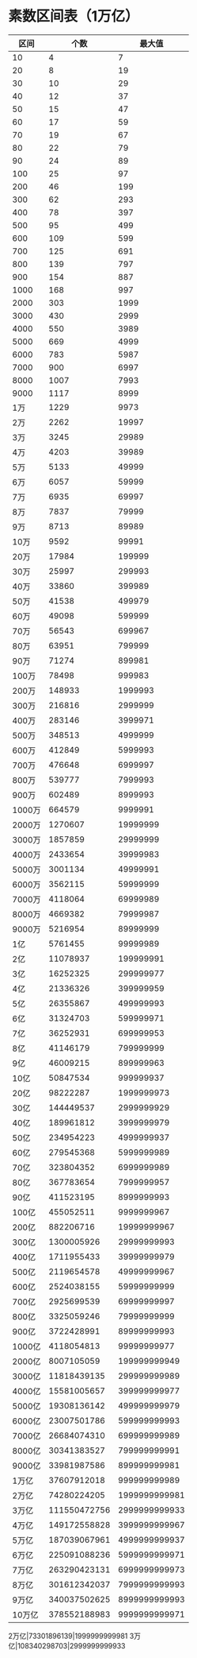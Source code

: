 # 素数区间表（1万亿）
区间|个数|最大值
---|---|---
10|4|7
20|8|19
30|10|29
40|12|37
50|15|47
60|17|59
70|19|67
80|22|79
90|24|89
100|25|97
200|46|199
300|62|293
400|78|397
500|95|499
600|109|599
700|125|691
800|139|797
900|154|887
1000|168|997
2000|303|1999
3000|430|2999
4000|550|3989
5000|669|4999
6000|783|5987
7000|900|6997
8000|1007|7993
9000|1117|8999
1万|1229|9973
2万|2262|19997
3万|3245|29989
4万|4203|39989
5万|5133|49999
6万|6057|59999
7万|6935|69997
8万|7837|79999
9万|8713|89989
10万|9592|99991
20万|17984|199999
30万|25997|299993
40万|33860|399989
50万|41538|499979
60万|49098|599999
70万|56543|699967
80万|63951|799999
90万|71274|899981
100万|78498|999983
200万|148933|1999993
300万|216816|2999999
400万|283146|3999971
500万|348513|4999999
600万|412849|5999993
700万|476648|6999997
800万|539777|7999993
900万|602489|8999993
1000万|664579|9999991
2000万|1270607|19999999
3000万|1857859|29999999
4000万|2433654|39999983
5000万|3001134|49999991
6000万|3562115|59999999
7000万|4118064|69999989
8000万|4669382|79999987
9000万|5216954|89999999
1亿|5761455|99999989
2亿|11078937|199999991
3亿|16252325|299999977
4亿|21336326|399999959
5亿|26355867|499999993
6亿|31324703|599999971
7亿|36252931|699999953
8亿|41146179|799999999
9亿|46009215|899999963
10亿|50847534|999999937
20亿|98222287|1999999973
30亿|144449537|2999999929
40亿|189961812|3999999979
50亿|234954223|4999999937
60亿|279545368|5999999989
70亿|323804352|6999999989
80亿|367783654|7999999957
90亿|411523195|8999999993
100亿|455052511|9999999967
200亿|882206716|19999999967
300亿|1300005926|29999999993
400亿|1711955433|39999999979
500亿|2119654578|49999999967
600亿|2524038155|59999999999
700亿|2925699539|69999999997
800亿|3325059246|79999999999
900亿|3722428991|89999999993
1000亿|4118054813|99999999977
2000亿|8007105059|199999999949
3000亿|11818439135|299999999989
4000亿|15581005657|399999999977
5000亿|19308136142|499999999979
6000亿|23007501786|599999999993
7000亿|26684074310|699999999989
8000亿|30341383527|799999999991
9000亿|33981987586|899999999981
1万亿|37607912018|999999999989
2万亿|74280224205|1999999999981
3万亿|111550472756|2999999999933
4万亿|149172558828|3999999999967
5万亿|187039067961|4999999999937
6万亿|225091088236|5999999999971
7万亿|263290423131|6999999999973
8万亿|301612342037|7999999999993
9万亿|340037502625|8999999999993
10万亿|378552188983|9999999999971

2万亿|73301896139|1999999999981
3万亿|108340298703|2999999999933